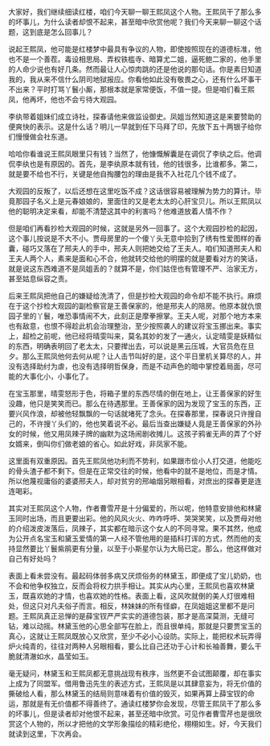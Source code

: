 
大家好，我们继续细读红楼，咱们今天聊一聊王熙凤这个人物。王熙凤干了那么多的坏事儿，为什么读者却恨不起来，甚至暗中欣赏他呢？我们今天来聊一聊这个话题，这到底是怎么回事儿？

说起王熙凤，他可能是红楼梦中最具有争议的人物，即使按照现在的道德标准，他也不是一个善茬。毒设相思局、弄权铁槛寺、暗算尤二姐，逼死鲍二家的，他手里的人命少说也有好几条。然而最让人心惊肉跳的还是他说的那句话。你是素日知道我的，我从来不信什么阴司地狱报应。你看他如此没有敬畏之心，还有什么坏事干不出来？平时打骂丫鬟小厮，那根本就是家常便饭，不值一提。但是咱们看王熙凤，他再坏，他也不会亏待大观园。

李纨带着姐妹们成立诗社，探春请他来做监设御史。凤姐当然知道这是来要赞助的便爽快的表示。这是什么话？明儿一早就到任下马拜了印，先放下五十两银子给你们慢慢做会社东道。

哈哈你看谁说王熙凤眼里只有钱？当然了，他慷慨解囊是在调侃了李纨之后。他调侃李纨也是有原因的。首先，是李纨原本就有钱，他的钱很多，比谁都多。第二，就是要不给也不行，关键是他自掏腰包的理由是我不入社花几个钱不成了。

大观园的反叛了，以后还想在这里吃饭不成？这话很容易被理解为势力的算计。毕竟那园子名义上是元春娘娘的，里面住的又是老太太的心肝宝贝儿。所以王熙凤以他的聪明决定来看，却能不清楚这其中的利害吗？他难道放着人情不作？

但是咱们再看抄检大观园的时候，这就是另外一回事了。这个大观园抄检的起因，这个事儿按说是不大不小。贾母房里的一个傻丫头无意中拾到了绣有性爱图样的香囊，碰巧又落在了邢夫人的手中，邢夫人则把她交给了王夫人。咱们知道邢夫人和王夫人两个人，素来是面和心不合，他就转交给他的明摆的就是要看对方的笑话，就是说这东西难道不是凤姐丢的？就算不是，你们姑侄也有管理不严、治家无方，甚至姑息纵容之责。

后来王熙凤把他自己的嫌疑给洗清了，但是抄检大观园的命令却不能不执行。麻烦在于这个抄检大观园的副检察官是王善保家的，他是邢夫人的陪房。他原本就仇恨园子里的丫鬟，唯恐事情闹不大，此刻正是摩拳擦掌。王夫人呢，对那个地方本来也有敌意，也恨不得趁此机会治理整治，至少按照袭人的建议将宝玉挪出来。事实上，超检之前呢，他已经将晴雯叫来，莫名其妙的发了一通火，认定晴雯是妖精似的东西，明确表明回了老太太，只要撵出去，可以说是黑云压城，大官员危在旦夕。那么王熙凤他何去何从呢？让人击节叫好的是，这个平日里机关算尽的人，并没有选择助纣为虐，也没有选择明哲保身，而是不动声色的暗中掌控着局面，尽可能的大事化小，小事化了。

在宝玉那里，晴雯怒形于色，将箱子里的东西尽情的倒在地上，让王善保家的好生没趣，他只是笑笑而已。那么在待遇那里。王善保家的因为发现了宝玉的东西，正要兴风作浪，却被他轻飘飘的一句话就堵死了念头。在探春那里，探春说只许搜自己的，不许搜丫头们的，他也笑着说不必。最后当查出嫌疑人竟是王善保家的外孙女的时候，他又用凤辣子牌的幽默为这场闹剧收摊儿。这孩子鸦雀无声的弄了个好女婿来，倒叫你们做老娘的省心。如此好戏，非凤家不能。

这里面有双重原因。首先王熙凤他功利而不势利，如果跟市侩小人打交道，他能吃的骨头渣子都不剩下。但是在正常交往的时候，他看中的就不是地位，而是才情。所以他蔑视庸俗的婆婆邢夫人，却对贫穷的邢岫烟另眼相看，对庶出的探春更是连连喝彩。

其实对王熙凤这个人物，作者曹雪芹是十分偏爱的，所以呢，他特意安排他和林黛玉同时出场，而且更要出彩。他的风风火火、咋咋呼呼、哭哭笑笑，以及贾母对他的介绍泼皮泼落后，凤辣子，其实都在暗示这个女人的不同寻常。果不其然，他成为公开点名宝玉和黛玉爱情的第一人经不管他用的是插科打诨的方式，然而他的支持显然要比丫鬟紫鹃更有分量，以至于小斯星尔认为大局已定。那么，他这样做对自己有好处吗？

表面上看未尝没有。最起码体弱多病又厌烦俗务的林黛玉，即便成了宝儿奶奶，也不会和他争权独立，反而会将权力拱手相让。其实从内心里，王熙凤也喜欢林黛玉，既喜欢她的才情，也喜欢她的性格。表面上看，这风吹就倒的美人灯很难相处，但这只对凡夫俗子而言。相反，林妹妹的所有怪癖，在凤姐姐这里都不是问题。王熙凤真正忌惮的是薛宝钗严严实实的道德包装，那才是高深莫测，无缝可钻，难以动摇。林黛玉他的心思全部写在脸上，而且很单纯，那就是只要贾宝玉的真心，这就让王熙凤既放心又欣赏，至少不必小心设防。实际上，能把权术玩弄得炉火纯青的，往往对两种人另眼相看，要么比自己还功于心计和长袖善舞，要么干脆就清澈如水，晶莹如玉。

毫无疑问，林黛玉和王熙凤都无意挑战现有秩序，当然更不会试图颠覆，却在事实上成为了同盟军。借用鲁迅先生的表述方式，王熙凤是以其肆意妄为，将无价值的撕破给人看，那么林黛玉的结局则意味着有价值的毁灭，如果再算上薛宝钗的命运，那就是有无价值都不得善终了。通读红楼梦你会发现，尽管王熙凤干了那么多的坏事儿，但是读者却对他恨不起来，甚至还暗中欣赏。可见作者曹雪芹也是很欣赏这个人物的，所以才把他的文学形象描绘的精彩绝伦，栩栩如生。好，今天我们就读到这里，下次再会。


